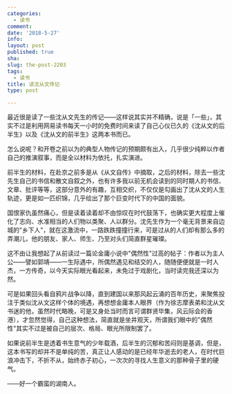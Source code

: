 ```yaml
---
categories:
  - 读书
comment: 
date: '2018-5-27'
info: 
layout: post
published: true
sha: 
slug: the-post-2203
tags:
  - 读书
title: 读沈从文传记
type: post

---
```

最近很是读了一些沈从文先生的传记——这样说其实并不精确，说是「一些」，其实不过是利用网易读书每天一小时的免费时间来读了自己心仪已久的《沈从文的后半生》以及《沈从文的前半生》这两本书而已。

怎么说呢？和开卷之前以为的典型人物传记的预期颇有出入，几乎很少纯粹以作者自己的推演叙事，而是全以材料为依托，扎实演进。

前半生的材料，在赴京之前多是从《从文自传》中摘取，之后的材料，除去一些沈先生自己的书信和散文自叙之外，也有许多我以前无机会读到的同时期人的书信、文章、批评等等，这部分意外的有趣，互相交织，不仅仅是勾画出了沈从文的人生轨迹，更是如一匹织锦，几乎绘出了那个巨变时代下的中国的面貌。

国恨家仇虽然痛心，但是读着读着却不由惊叹在时代鼓荡下，也确实更大程度上催化了志向、水准相当的人们物以类聚、人以群分。沈先生作为一个毫无背景来自边城的"乡下人"，就在这激流中，一路跌跌撞撞行来，可是过从的人们却有那么多的弄潮儿，他的朋友、家人、师生、乃至对头们简直群星璀璨。

这不由让我想起了从前读过一篇论金庸小说中"偶然性"过高的帖子：作者以为主人公——譬如郭靖——一生际遇中，所偶然遇见和结交的人，随随便便就是一时人杰，一方传奇，以今天实际眼光看起来，未免过于戏剧化，当时读完我还深以为然。

可是如果回头看自鸦片战争以降，直到建国以来那风起云涌的百年历史，来聚焦投注于类似沈从文这样个体的境遇，再想想金庸本人眼界（作为徐志摩表弟和沈从文书迷的他，虽然时代略晚，可是又身处当时而言可谓群贤毕集，风云际会的香港），才忽然觉得，自己这种想法，简直就是坐井观天，所谓我们眼中的"偶然性"其实不过是被自己的层次、格局、眼光所限制罢了。

如果说前半生是透着书生意气的少年载酒，后半生的沉郁和苦闷则是基调，但是，这本书写的却并不是单纯的苦，真正让人感动的是已经年华逝去的老人，在时代巨浪冲击下，不折不从，始终赤子初心，一次次的寻找人生意义的那种骨子里的硬气。

——好一个霸蛮的湖南人。




